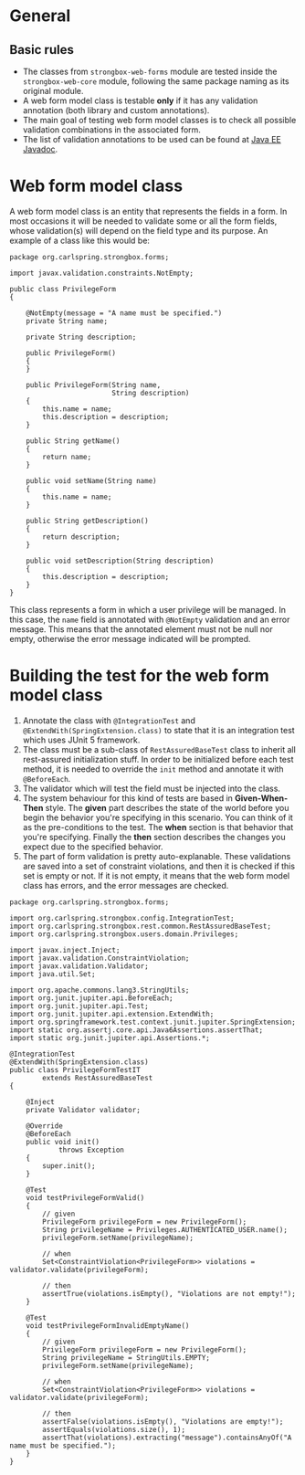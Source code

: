 # General
## Basic rules
* The classes from `strongbox-web-forms` module are tested inside the `strongbox-web-core` module, following the same package naming as its original module.
* A web form model class is testable **only** if it has any validation annotation (both library and custom annotations).
* The main goal of testing web form model classes is to check all possible validation combinations in the associated form.
* The list of validation annotations to be used can be found at [Java EE Javadoc](https://javaee.github.io/javaee-spec/javadocs/javax/validation/constraints/package-summary.html).

# Web form model class
A web form model class is an entity that represents the fields in a form. In most occasions it will be needed to validate some or all the form fields, whose validation(s) will depend on the field type and its purpose. An example of a class like this would be:

```
package org.carlspring.strongbox.forms;

import javax.validation.constraints.NotEmpty;

public class PrivilegeForm
{

    @NotEmpty(message = "A name must be specified.")
    private String name;

    private String description;

    public PrivilegeForm()
    {
    }

    public PrivilegeForm(String name,
                         String description)
    {
        this.name = name;
        this.description = description;
    }

    public String getName()
    {
        return name;
    }

    public void setName(String name)
    {
        this.name = name;
    }

    public String getDescription()
    {
        return description;
    }

    public void setDescription(String description)
    {
        this.description = description;
    }
}
```

This class represents a form in which a user privilege will be managed. In this case, the `name` field is annotated with `@NotEmpty` validation and an error message. This means that the annotated element must not be null nor empty, otherwise the error message indicated will be prompted.

# Building the test for the web form model class
1. Annotate the class with `@IntegrationTest` and `@ExtendWith(SpringExtension.class)` to state that it is an integration test which uses JUnit 5 framework.
2. The class must be a sub-class of `RestAssuredBaseTest` class to inherit all rest-assured initialization stuff. In order to be initialized before each test method, it is needed to override the `init` method and annotate it with `@BeforeEach`.
3. The validator which will test the field must be injected into the class.
4. The system behaviour for this kind of tests are based in **Given-When-Then** style. The **given** part describes the state of the world before you begin the behavior you're specifying in this scenario. You can think of it as the pre-conditions to the test. The **when** section is that behavior that you're specifying. Finally the **then** section describes the changes you expect due to the specified behavior.
5. The part of form validation is pretty auto-explanable. These validations are saved into a set of constraint violations, and then it is checked if this set is empty or not. If it is not empty, it means that the web form model class has errors, and the error messages are checked.

```
package org.carlspring.strongbox.forms;

import org.carlspring.strongbox.config.IntegrationTest;
import org.carlspring.strongbox.rest.common.RestAssuredBaseTest;
import org.carlspring.strongbox.users.domain.Privileges;

import javax.inject.Inject;
import javax.validation.ConstraintViolation;
import javax.validation.Validator;
import java.util.Set;

import org.apache.commons.lang3.StringUtils;
import org.junit.jupiter.api.BeforeEach;
import org.junit.jupiter.api.Test;
import org.junit.jupiter.api.extension.ExtendWith;
import org.springframework.test.context.junit.jupiter.SpringExtension;
import static org.assertj.core.api.Java6Assertions.assertThat;
import static org.junit.jupiter.api.Assertions.*;

@IntegrationTest
@ExtendWith(SpringExtension.class)
public class PrivilegeFormTestIT
        extends RestAssuredBaseTest
{

    @Inject
    private Validator validator;

    @Override
    @BeforeEach
    public void init()
            throws Exception
    {
        super.init();
    }

    @Test
    void testPrivilegeFormValid()
    {
        // given
        PrivilegeForm privilegeForm = new PrivilegeForm();
        String privilegeName = Privileges.AUTHENTICATED_USER.name();
        privilegeForm.setName(privilegeName);

        // when
        Set<ConstraintViolation<PrivilegeForm>> violations = validator.validate(privilegeForm);

        // then
        assertTrue(violations.isEmpty(), "Violations are not empty!");
    }

    @Test
    void testPrivilegeFormInvalidEmptyName()
    {
        // given
        PrivilegeForm privilegeForm = new PrivilegeForm();
        String privilegeName = StringUtils.EMPTY;
        privilegeForm.setName(privilegeName);

        // when
        Set<ConstraintViolation<PrivilegeForm>> violations = validator.validate(privilegeForm);

        // then
        assertFalse(violations.isEmpty(), "Violations are empty!");
        assertEquals(violations.size(), 1);
        assertThat(violations).extracting("message").containsAnyOf("A name must be specified.");
    }
}
```
